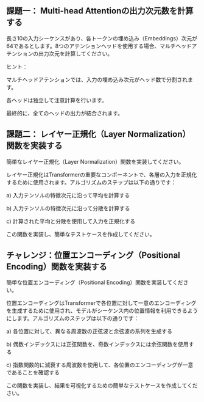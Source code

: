 ## 課題一： Multi-head Attentionの出力次元数を計算する

長さ10の入力シーケンスがあり、各トークンの埋め込み（Embeddings）次元が64であるとします。8つのアテンションヘッドを使用する場合、マルチヘッドアテンションの出力次元を計算してください。

ヒント：

マルチヘッドアテンションでは、入力の埋め込み次元がヘッド数で分割されます。

各ヘッドは独立して注意計算を行います。

最終的に、全てのヘッドの出力が結合されます。

## 課題二： レイヤー正規化（Layer Normalization）関数を実装する

簡単なレイヤー正規化（Layer Normalization）関数を実装してください。

レイヤー正規化はTransformerの重要なコンポーネントで、各層の入力を正規化するために使用されます。アルゴリズムのステップは以下の通りです：

a) 入力テンソルの特徴次元に沿って平均を計算する

b) 入力テンソルの特徴次元に沿って分散を計算する

c) 計算された平均と分散を使用して入力を正規化する

この関数を実装し、簡単なテストケースを作成してください。

## チャレンジ：位置エンコーディング（Positional Encoding）関数を実装する

簡単な位置エンコーディング（Positional Encoding）関数を実装してください。

位置エンコーディングはTransformerで各位置に対して一意のエンコーディングを生成するために使用され、モデルがシーケンス内の位置情報を利用できるようにします。アルゴリズムのステップは以下の通りです：

a) 各位置に対して、異なる周波数の正弦波と余弦波の系列を生成する

b) 偶数インデックスには正弦関数を、奇数インデックスには余弦関数を使用する

c) 指数関数的に減衰する周波数を使用して、各位置のエンコーディングが一意であることを確認する

この関数を実装し、結果を可視化するための簡単なテストケースを作成してください。
